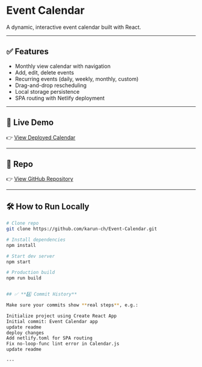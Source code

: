 # Event Calendar

A dynamic, interactive event calendar built with React.

---

## ✅ Features

- Monthly view calendar with navigation
- Add, edit, delete events
- Recurring events (daily, weekly, monthly, custom)
- Drag-and-drop rescheduling
- Local storage persistence
- SPA routing with Netlify deployment

---

## 📌 Live Demo

👉 [View Deployed Calendar](https://courageous-fudge-a3db43.netlify.app/)

---

## 📂 Repo

👉 [View GitHub Repository](https://github.com/karun-ch/Event-Calendar)

---

## 🛠 How to Run Locally

```bash
# Clone repo
git clone https://github.com/karun-ch/Event-Calendar.git

# Install dependencies
npm install

# Start dev server
npm start

# Production build
npm run build


## ✅ **4️⃣ Commit History**

Make sure your commits show **real steps**, e.g.:

Initialize project using Create React App
Initial commit: Event Calendar app
update readme
deploy changes
Add netlify.toml for SPA routing
Fix no-loop-func lint error in Calendar.js
update readme

---
